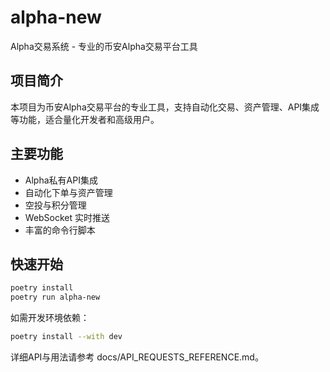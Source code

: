 # alpha-new

Alpha交易系统 - 专业的币安Alpha交易平台工具

## 项目简介
本项目为币安Alpha交易平台的专业工具，支持自动化交易、资产管理、API集成等功能，适合量化开发者和高级用户。

## 主要功能
- Alpha私有API集成
- 自动化下单与资产管理
- 空投与积分管理
- WebSocket 实时推送
- 丰富的命令行脚本

## 快速开始
```bash
poetry install
poetry run alpha-new
```

如需开发环境依赖：
```bash
poetry install --with dev
```

详细API与用法请参考 docs/API_REQUESTS_REFERENCE.md。

